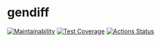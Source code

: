 # gendiff
[![Maintainability](https://api.codeclimate.com/v1/badges/800c38252522bf76542c/maintainability)](https://codeclimate.com/github/rkozlov95/frontend-project-lvl2/maintainability)
[![Test Coverage](https://api.codeclimate.com/v1/badges/800c38252522bf76542c/test_coverage)](https://codeclimate.com/github/rkozlov95/frontend-project-lvl2/test_coverage)
[![Actions Status](https://github.com/rkozlov95/frontend-project-lvl2/workflows/Node.js%20CI/badge.svg)](https://github.com/rkozlov95/frontend-project-lvl2/actions?query=workflow%3A"Node.js+CI")

